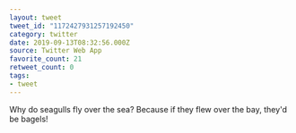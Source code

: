 ```yaml
---
layout: tweet
tweet_id: "1172427931257192450"
category: twitter
date: 2019-09-13T08:32:56.000Z
source: Twitter Web App
favorite_count: 21
retweet_count: 0
tags:
- tweet
---
```


Why do seagulls fly over the sea? Because if they flew over the bay, they'd be bagels!
